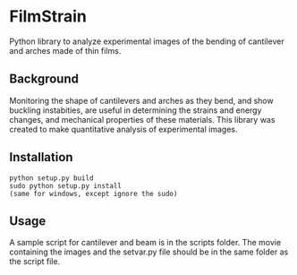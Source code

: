 FilmStrain
==========

Python library to analyze experimental images of the bending of cantilever and arches made of thin films.

Background
----------
Monitoring the shape of cantilevers and arches as they bend, and show buckling instabities, are useful in 
determining the strains and energy changes, and mechanical properties of these materials. This library was 
created to make quantitative analysis of experimental images. 

Installation
----------
    python setup.py build
    sudo python setup.py install
    (same for windows, except ignore the sudo)
    
Usage
---------
A sample script for cantilever and beam is in the scripts folder. The movie containing the images
and the setvar.py file should be in the same folder as the script file.




